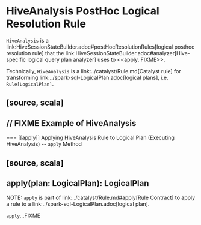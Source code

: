 # HiveAnalysis PostHoc Logical Resolution Rule

`HiveAnalysis` is a link:HiveSessionStateBuilder.adoc#postHocResolutionRules[logical posthoc resolution rule] that the link:HiveSessionStateBuilder.adoc#analyzer[Hive-specific logical query plan analyzer] uses to <<apply, FIXME>>.

Technically, `HiveAnalysis` is a link:../catalyst/Rule.md[Catalyst rule] for transforming link:../spark-sql-LogicalPlan.adoc[logical plans], i.e. `Rule[LogicalPlan]`.

[source, scala]
----
// FIXME Example of HiveAnalysis
----

=== [[apply]] Applying HiveAnalysis Rule to Logical Plan (Executing HiveAnalysis) -- `apply` Method

[source, scala]
----
apply(plan: LogicalPlan): LogicalPlan
----

NOTE: `apply` is part of link:../catalyst/Rule.md#apply[Rule Contract] to apply a rule to a link:../spark-sql-LogicalPlan.adoc[logical plan].

`apply`...FIXME
